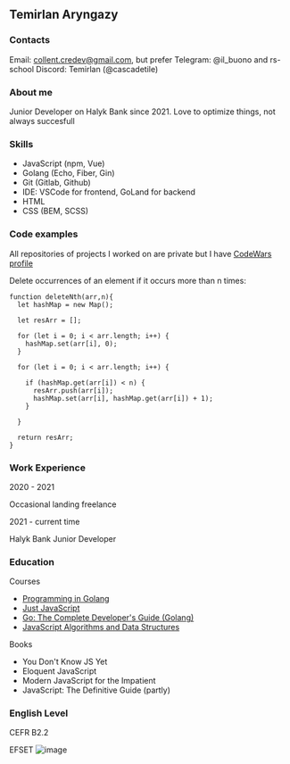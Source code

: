 ## Temirlan Aryngazy

### Contacts

Email: collent.credev@gmail.com, but prefer Telegram: @il_buono and rs-school Discord: Temirlan (@cascadetile) 

### About me

Junior Developer on Halyk Bank since 2021. Love to optimize things, not always succesfull

### Skills

* JavaScript (npm, Vue)
* Golang (Echo, Fiber, Gin)
* Git (Gitlab, Github)
* IDE: VSCode for frontend, GoLand for backend
* HTML 
* CSS (BEM, SCSS)

### Code examples

All repositories of projects I worked on are private but I have [CodeWars profile](https://www.codewars.com/users/SeverBryan/completed_solutions)

Delete occurrences of an element if it occurs more than n times:

```
function deleteNth(arr,n){
  let hashMap = new Map();
  
  let resArr = [];
  
  for (let i = 0; i < arr.length; i++) {
    hashMap.set(arr[i], 0);
  }
  
  for (let i = 0; i < arr.length; i++) {

    if (hashMap.get(arr[i]) < n) {
      resArr.push(arr[i]);
      hashMap.set(arr[i], hashMap.get(arr[i]) + 1);
    }
    
  }
  
  return resArr;
}
```

### Work Experience

2020 - 2021 

Occasional landing freelance

2021 - current time

Halyk Bank Junior Developer

### Education

Courses
* [Programming in Golang](https://stepik.org/course/54403/promo)
* [Just JavaScript](https://justjavascript.com/)
* [Go: The Complete Developer's Guide (Golang)](https://www.udemy.com/course/go-the-complete-developers-guide)
* [JavaScript Algorithms and Data Structures](https://www.freecodecamp.org/learn/javascript-algorithms-and-data-structures/)

Books
* You Don't Know JS Yet
* Eloquent JavaScript
* Modern JavaScript for the Impatient
* JavaScript: The Definitive Guide (partly)


### English Level

CEFR B2.2

EFSET
![image](https://user-images.githubusercontent.com/112803211/188453000-2f06373e-ec4b-4c0f-a820-9371b18d7bca.png)

